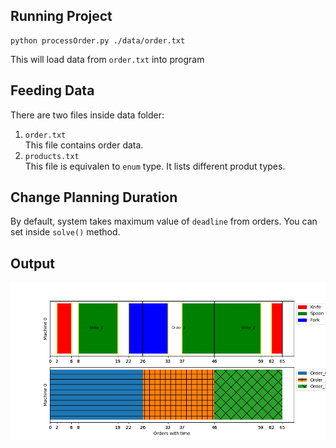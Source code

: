 ## Running Project ##
```
python processOrder.py ./data/order.txt
```
This will load data from `order.txt` into program

## Feeding Data
There are two files inside data folder:
1. `order.txt`  
This file contains order data.
2. `products.txt`  
This file is equivalen to `enum` type. It lists different produt types.
## Change Planning Duration ##
By default, system takes maximum value of `deadline` from orders. You can set inside `solve()` method.

## Output ##
![Output](images/output.png)

